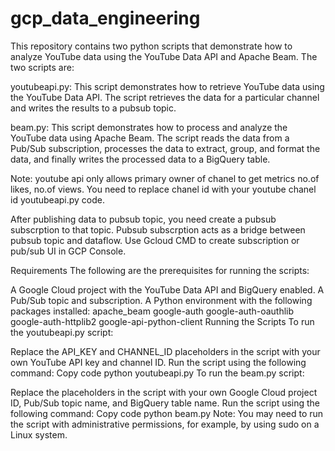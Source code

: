 # gcp_data_engineering

This repository contains two python scripts that demonstrate how to analyze YouTube data using the YouTube Data API and Apache Beam. The two scripts are:

youtubeapi.py: This script demonstrates how to retrieve YouTube data using the YouTube Data API. The script retrieves the data for a particular channel and writes the results to a pubsub topic.

beam.py: This script demonstrates how to process and analyze the YouTube data using Apache Beam. The script reads the data from a Pub/Sub subscription, processes the data to extract, group, and format the data, and finally writes the processed data to a BigQuery table.

Note: youtube api only allows primary owner of chanel to get metrics no.of likes, no.of views. You need to replace chanel id with your youtube chanel id youtubeapi.py code. 

After publishing data to pubsub topic, you need create a pubsub subscrption to that topic. Pubsub subscrption acts as a bridge between pubsub topic and dataflow. Use Gcloud CMD to create subscription or pub/sub UI in GCP Console.

Requirements
The following are the prerequisites for running the scripts:

A Google Cloud project with the YouTube Data API and BigQuery enabled.
A Pub/Sub topic and subscription.
A Python environment with the following packages installed:
apache_beam
google-auth
google-auth-oauthlib
google-auth-httplib2
google-api-python-client
Running the Scripts
To run the youtubeapi.py script:

Replace the API_KEY and CHANNEL_ID placeholders in the script with your own YouTube API key and channel ID.
Run the script using the following command:
Copy code
python youtubeapi.py
To run the beam.py script:

Replace the placeholders in the script with your own Google Cloud project ID, Pub/Sub topic name, and BigQuery table name.
Run the script using the following command:
Copy code
python beam.py
Note: You may need to run the script with administrative permissions, for example, by using sudo on a Linux system.




